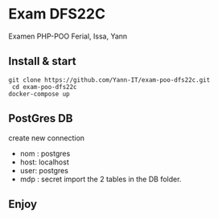 # Exam DFS22C
Examen PHP-POO Ferial, Issa, Yann

## Install & start
`git clone https://github.com/Yann-IT/exam-poo-dfs22c.git `  
`  cd exam-poo-dfs22c  `  
` docker-compose up  `  

## PostGres DB
create new connection  
 - nom : postgres
 - host: localhost
 - user: postgres
 - mdp : secret
import the 2 tables in the DB folder.

## Enjoy